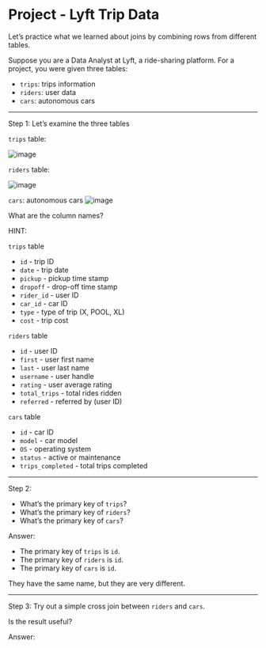 # Project - Lyft Trip Data

Let’s practice what we learned about joins by combining rows from different tables.

Suppose you are a Data Analyst at Lyft, a ride-sharing platform. For a project, you were given three tables:

* `trips`: trips information
* `riders`: user data
* `cars`: autonomous cars

---

Step 1: Let’s examine the three tables

`trips` table:

![image](https://user-images.githubusercontent.com/107522496/212357649-c2deb9be-2d3e-492e-b177-66f6cf52602c.png)

`riders` table: 

![image](https://user-images.githubusercontent.com/107522496/212357819-bf92e926-5737-448e-9ad3-bc25daec279c.png)

`cars`: autonomous cars
![image](https://user-images.githubusercontent.com/107522496/212357898-cb5fe771-3b2b-4a9d-9d13-981d63fcd281.png)

What are the column names?

HINT:

`trips` table

* `id` - trip ID
* `date` - trip date
* `pickup` - pickup time stamp
* `dropoff` - drop-off time stamp
* `rider_id` - user ID
* `car_id` - car ID
* `type` - type of trip (X, POOL, XL)
* `cost` - trip cost

`riders` table

* `id` - user ID
* `first` - user first name
* `last` - user last name
* `username` - user handle
* `rating` - user average rating
* `total_trips` - total rides ridden
* `referred` - referred by (user ID)

`cars` table

* `id` - car ID
* `model` - car model
* `OS` - operating system
* `status` - active or maintenance
* `trips_completed` - total trips completed


---

Step 2: 

* What’s the primary key of `trips`?
* What’s the primary key of `riders`?
* What’s the primary key of `cars`?

Answer: 

* The primary key of `trips` is `id`.
* The primary key of `riders` is `id`.
* The primary key of `cars` is `id`.

They have the same name, but they are very different.

---

Step 3: Try out a simple cross join between `riders` and `cars`.

Is the result useful?

Answer: 

















